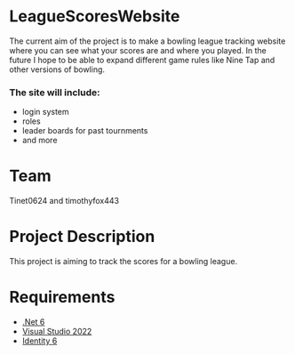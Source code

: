 # LeagueScoresWebsite
The current aim of the project is to make a bowling league tracking website where you can see what your scores are and where you played. 
In the future I hope to be able to expand different game rules like Nine Tap and other versions of bowling.
### The site will include:
* login system
* roles
* leader boards for past tournments
* and more

# Team
Tinet0624 and timothyfox443

# Project Description
This project is aiming to track the scores for a bowling league.

# Requirements
* [.Net 6](https://visualstudio.microsoft.com/vs/preview/)
* [Visual Studio 2022](https://dotnet.microsoft.com/download/dotnet/6.0)
* [Identity 6](https://www.nuget.org/packages/Microsoft.AspNetCore.Identity.EntityFrameworkCore/6.0.0-preview.2.21154.6)
